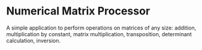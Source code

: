 # Numerical Matrix Processor

A simple application to perform operations on matrices of any size: addition, multiplication by constant, matrix multiplication, transposition, determinant calculation, inversion.